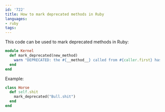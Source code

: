 ```yaml
---
id: '722'
title: How to mark deprecated methods in Ruby
languages:
- ruby
tags:
---
```

This code can be used to mark deprecated methods in Ruby:


```ruby
module Kernel
  def mark_deprecated(new_method)
    warn "DEPRECATED: the #{__method__} called from #{caller.first} has been deprecated and replaced by #{new_method}!!!"
  end
end
```
    

Example:


```ruby
class Horse
  def self.shit
    mark_deprecated("Bull.shit")
  end
end
```
    


